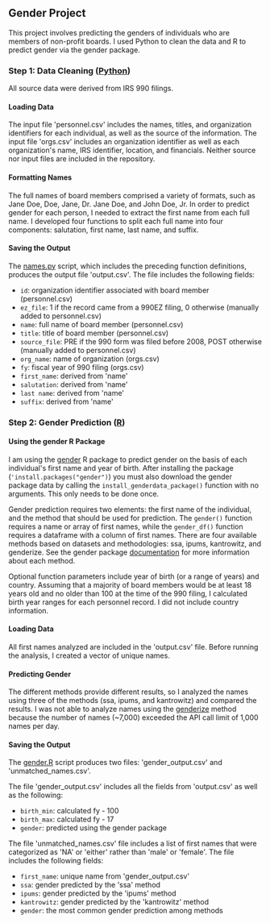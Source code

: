## Gender Project
This project involves predicting the genders of individuals who are members of non-profit boards.  I used Python to clean the data and R to predict gender via the gender package. 

### Step 1: Data Cleaning ([Python](https://www.python.org/))

All source data were derived from IRS 990 filings.    

#### Loading Data 

The input file 'personnel.csv' includes the names, titles, and organization identifiers for each individual, as well as the source of the information.  The input file 'orgs.csv' includes an organization identifier as well as each organization's name, IRS identifier, location, and financials.  Neither source nor input files are included in the repository.

#### Formatting Names

The full names of board members comprised a variety of formats, such as Jane Doe, Doe, Jane, Dr. Jane Doe, and John Doe, Jr. In order to predict gender for each person, I needed to extract the first name from each full name.  I developed four functions to split each full name into four components: salutation, first name, last name, and suffix.

#### Saving the Output

The [names.py](names.py) script, which includes the preceding function definitions, produces the output file 'output.csv'.  The file includes the following fields:

 - `id`: organization identifier associated with board member (personnel.csv)
 - `ez_file`: 1 if the record came from a 990EZ filing, 0 otherwise (manually added to personnel.csv)
 - `name`: full name of board member (personnel.csv)
 - `title`: title of board member (personnel.csv)
 - `source_file`: PRE if the 990 form was filed before 2008, POST otherwise (manually added to personnel.csv)
 - `org_name`: name of organization (orgs.csv)
 - `fy`: fiscal year of 990 filing (orgs.csv)
 - `first_name`: derived from 'name'
 - `salutation`: derived from 'name'
 - `last name`: derived from 'name'
 - `suffix`: derived from 'name'


### Step 2: Gender Prediction ([R](https://www.r-project.org/))

#### Using the gender R Package

I am using the [gender](https://github.com/ropensci/gender) R package to predict gender on the basis of each individual's first name and year of birth.  After installing the package (`'install.packages("gender")`) you must also download the gender package data by calling the `install_genderdata_package()` function with no arguments.  This only needs to be done once.

Gender prediction requires two elements: the first name of the individual, and the method that should be used for prediction.  The `gender()` function requires a name or array of first names, while the `gender_df()` function requires a dataframe with a column of first names.  There are four available methods based on datasets and methodologies: ssa, ipums, kantrowitz, and genderize.  See the gender package [documentation](https://github.com/ropensci/gender) for more information about each method.

Optional function parameters include year of birth (or a range of years) and country.  Assuming that a majority of board members would be at least 18 years old and no older than 100 at the time of the 990 filing, I calculated birth year ranges for each personnel record.  I did not include country information.

#### Loading Data

All first names analyzed are included in the 'output.csv' file.  Before running the analysis, I created a vector of unique names.  

#### Predicting Gender

The different methods provide different results, so I analyzed the names using three of the methods (ssa, ipums, and kantrowitz) and compared the results.  I was not able to analyze names using the [genderize](https://genderize.io/) method because the number of names (~7,000) exceeded the API call limit of 1,000 names per day.

#### Saving the Output

The [gender.R](gender.R) script produces two files: 'gender_output.csv' and 'unmatched_names.csv'.

The file 'gender_output.csv' includes all the fields from 'output.csv' as well as the following:

 - `birth_min`: calculated fy - 100
 - `birth_max`: calculated fy - 17
 - `gender`: predicted using the gender package

The file 'unmatched_names.csv' file includes a list of first names that were categorized as 'NA' or 'either' rather than 'male' or 'female'. The file includes the following fields:

 - `first_name`: unique name from 'gender_output.csv'
 - `ssa`: gender predicted by the 'ssa' method
 - `ipums`: gender predicted by the 'ipums' method
 - `kantrowitz`: gender predicted by the 'kantrowitz' method
 - `gender`: the most common gender prediction among methods
